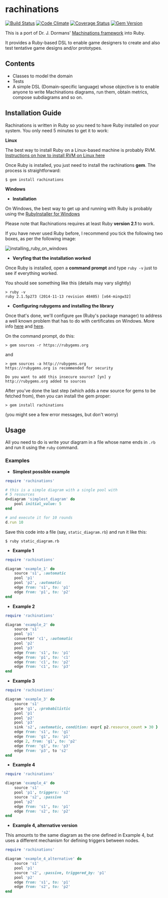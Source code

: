 rachinations
====================
[![Build Status](https://travis-ci.org/queirozfcom/rachinations.svg?branch=master)](https://travis-ci.org/queirozfcom/rachinations?branch=master)
[![Code Climate](https://codeclimate.com/github/queirozfcom/rachinations.png)](https://codeclimate.com/github/queirozfcom/rachinations)
[![Coverage Status](https://coveralls.io/repos/queirozfcom/rachinations/badge.png?branch=master)](https://coveralls.io/r/queirozfcom/rachinations?branch=master)
[![Gem Version](https://badge.fury.io/rb/rachinations.svg)](http://badge.fury.io/rb/rachinations)

This is a port of Dr. J. Dormans' [Machinations framework](http://www.jorisdormans.nl/machinations/) into Ruby.

It provides a Ruby-based DSL to enable game designers to create and also test tentative game designs and/or prototypes.

## Contents

- Classes to model the domain
- Tests
- A simple DSL (Domain-specific language) whose objective is to enable anyone to write Machinations diagrams, run them, obtain metrics, compose subdiagrams and so on.

## Installation Guide

Rachinations is written in Ruby so you need to have Ruby installed on your system. You only need 5 minutes to get it to work:

**Linux**

  The best way to install Ruby on a Linux-based machine is probably RVM. [Instructions on how to install RVM on Linux here](http://queirozf.com/entries/tutorial-and-examples-on-how-to-use-rvm-on-linux)

  Once Ruby is installed, you just need to install the rachinations **gem**. The process is straightforward:

  ```
  $ gem install rachinations
  ```

**Windows**

  - **Installation**

  On Windows, the best way to get up and running with Ruby is probably using the [RubyInstaller for Windows](http://rubyinstaller.org/)

  Please note that Rachinations requires at least Ruby **version 2.1** to work.

  If you have never used Ruby before, I recommend you tick the following two boxes, as per the following image:

  ![installing_ruby_on_windows](http://i.imgur.com/Y0u1ZzN.png)

  - **Veryfing that the installation worked**

  Once Ruby is installed, open a **command prompt** and type `ruby -v` just to see if everything worked.

  You should see something like this (details may vary slightly)

  ```
  > ruby -v
  ruby 2.1.5p273 (2014-11-13 revision 48405) [x64-mingw32]
  ```

  - **Configuring rubygems and installing the library**

  Once that's done, we'll configure `gem` (Ruby's package manager) to address a well known problem that has to do with certificates on Windows. More info [here](http://stackoverflow.com/questions/9962051/could-not-find-a-valid-gem-in-any-repository-rubygame-and-others) and [here](http://help.rubygems.org/discussions/problems/19761-could-not-find-a-valid-gem).

  On the command prompt, do this:

  ```
  > gem sources -r https://rubygems.org
  ```
  and

  ```
  > gem sources -a http://rubygems.org
  https://rubygems.org is recommended for security

  Do you want to add this insecure source? [yn] y
  http://rubygems.org added to sources
  ```

  After you've done the last step (which adds a new source for gems to be fetched from), then you can install the gem proper:

  ```
  > gem install rachinations
  ```
  (you might see a few error messages, but don't worry)

## Usage

All you need to do is write your diagram in a file whose name ends in `.rb` and run it using the `ruby` command.

### Examples

- **Simplest possible example**

 ```ruby
 require 'rachinations'

 # this is a simple diagram with a single pool with
 # 5 resources
 d=diagram 'simplest_diagram' do
     pool initial_value: 5
 end

 # and execute it for 10 rounds
 d.run 10
 ```

 Save this code into a file (say, `static_diagram.rb`) and run it like this:

 ```
 $ ruby static_diagram.rb
 ```

- **Example 1**

 ```ruby
 require 'rachinations'

 diagram 'example_1' do
     source 's1', :automatic
     pool 'p1'
     pool 'p2', :automatic
     edge from: 's1', to: 'p1'
     edge from: 'p1', to: 'p2'
 end
 ```

- **Example 2**

 ```ruby
 require 'rachinations'

 diagram 'example_2' do
     source 's1'
     pool 'p1'
     converter 'c1', :automatic
     pool 'p2'
     pool 'p3'
     edge from: 's1', to: 'p1'
     edge from: 'p1', to: 'c1'
     edge from: 'c1', to: 'p2'
     edge from: 'c1', to: 'p3'
 end
 ```

- **Example 3**

 ```ruby
 require 'rachinations'

 diagram 'example_3' do
     source 's1'
     gate 'g1', :probabilistic
     pool 'p1'
     pool 'p2'
     pool 'p3'
     sink 's2', :automatic, condition: expr{ p2.resource_count > 30 }
     edge from: 's1', to: 'g1'
     edge from: 'g1', to: 'p1'
     edge 2, from: 'g1', to: 'p2'
     edge from: 'g1', to: 'p3'
     edge from: 'p3', to 's2'
 end
 ```

- **Example 4**

 ```ruby
 require 'rachinations'

 diagram 'example_4' do
     source 's1'
     pool 'p1', triggers: 's2'
     source 's2', :passive
     pool 'p2'
     edge from: 's1', to: 'p1'
     edge from: 's2', to: 'p2'
 end
 ```

- **Example 4, alternative version**

 This amounts to the same diagram as the one defined in Example 4, but uses a different mechanism for defining triggers between nodes.

 ```ruby
 require 'rachinations'

 diagram 'example_4_alternative' do
     source 's1'
     pool 'p1'
     source 's2', :passive, triggered_by: 'p1'
     pool 'p2'
     edge from: 's1', to: 'p1'
     edge from: 's2', to: 'p2'
 end
 ```






